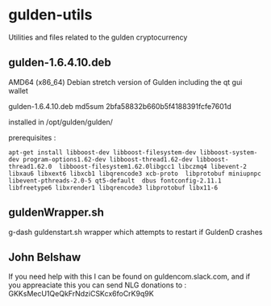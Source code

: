 # gulden-utils
Utilities and files related to the gulden cryptocurrency

## gulden-1.6.4.10.deb  

AMD64 (x86_64) Debian stretch version of Gulden including the qt gui wallet

gulden-1.6.4.10.deb md5sum 2bfa58832b660b5f4188391fcfe7601d 

installed in /opt/gulden/gulden/

prerequisites :
```
apt-get install libboost-dev libboost-filesystem-dev libboost-system-dev program-options1.62-dev libboost-thread1.62-dev libboost-thread1.62.0  libboost-filesystem1.62.0libgcc1 libczmq4 libevent-2 libxau6 libxext6 libxcb1 libqrencode3 xcb-proto  libprotobuf miniupnpc libevent-pthreads-2.0-5 qt5-default  dbus fontconfig-2.11.1 libfreetype6 libxrender1 libqrencode3 libprotobuf libx11-6 
```

## guldenWrapper.sh

g-dash guldenstart.sh wrapper which attempts to restart if GuldenD crashes


## John Belshaw

If you need help with this I can be found on guldencom.slack.com, and if you appreaciate this you can send NLG donations to :
GKKsMecU1QeQkFrNdziCSKcx6foCrK9q9K

